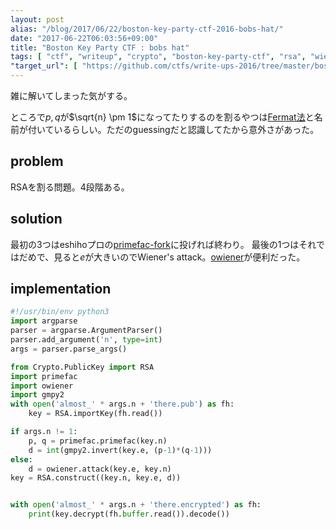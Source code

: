 ```yaml
---
layout: post
alias: "/blog/2017/06/22/boston-key-party-ctf-2016-bobs-hat/"
date: "2017-06-22T06:03:56+09:00"
title: "Boston Key Party CTF : bobs hat"
tags: [ "ctf", "writeup", "crypto", "boston-key-party-ctf", "rsa", "wieners-attack" ]
"target_url": [ "https://github.com/ctfs/write-ups-2016/tree/master/boston-key-party-2016/crypto/bobs-hat-4" ]
---
```


雑に解いてしまった気がする。

ところで$p, q$が$\sqrt{n} \pm 1$になってたりするのを割るやつは[Fermat法](https://en.wikipedia.org/wiki/Fermat's_factorization_method)と名前が付いているらしい。ただのguessingだと認識してたから意外さがあった。

## problem

RSAを割る問題。$4$段階ある。

## solution

最初の$3$つはeshihoプロの[primefac-fork](https://github.com/elliptic-shiho/primefac-fork)に投げれば終わり。
最後の$1$つはそれではだめで、見ると$e$が大きいのでWiener's attack。[owiener](https://github.com/orisano/owiener)が便利だった。

## implementation

``` python
#!/usr/bin/env python3
import argparse
parser = argparse.ArgumentParser()
parser.add_argument('n', type=int)
args = parser.parse_args()

from Crypto.PublicKey import RSA
import primefac
import owiener
import gmpy2
with open('almost_' * args.n + 'there.pub') as fh:
    key = RSA.importKey(fh.read())

if args.n != 1:
    p, q = primefac.primefac(key.n)
    d = int(gmpy2.invert(key.e, (p-1)*(q-1)))
else:
    d = owiener.attack(key.e, key.n)
key = RSA.construct((key.n, key.e, d))


with open('almost_' * args.n + 'there.encrypted') as fh:
    print(key.decrypt(fh.buffer.read()).decode())
```

